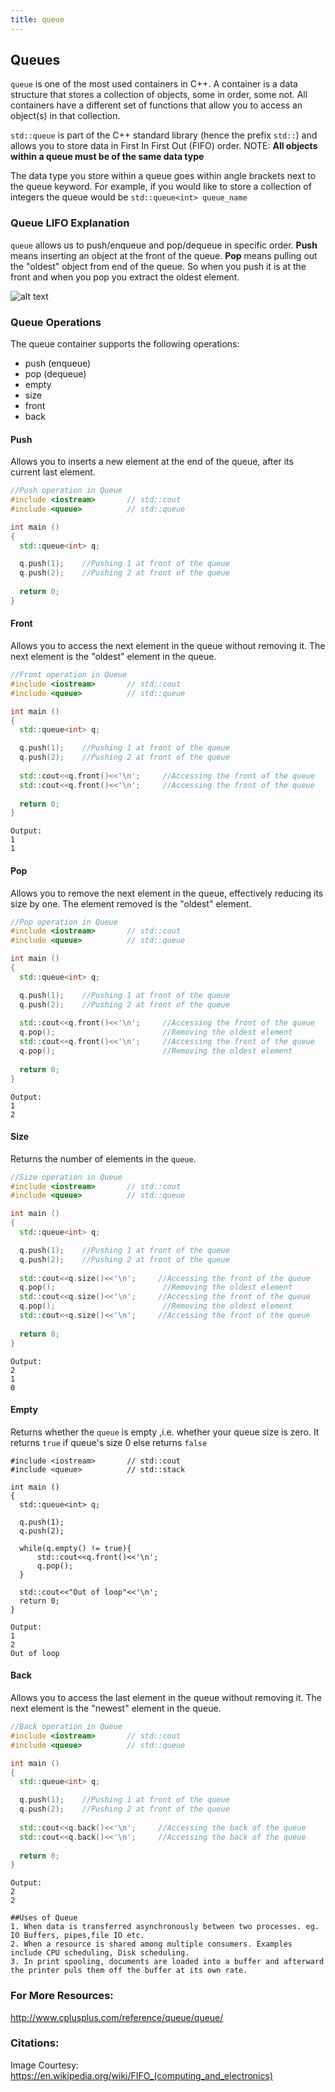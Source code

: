 ```yaml
---
title: queue
---
```


## Queues

`queue` is one of the most used containers in C++. A container is a data structure that stores a collection of objects, some in order, some not. All containers have a different set of functions that allow you to access an object(s) in that collection.

`std::queue` is part of the C++ standard library (hence the prefix `std::`) and allows you to store data in First In First Out (FIFO) order. NOTE: **All objects within a queue must be of the same data type**

The data type you store within a queue goes within angle brackets next to the queue keyword. For example, if you would like to store a collection of integers the queue would be `std::queue<int> queue_name`

### Queue LIFO Explanation

`queue` allows us to push/enqueue and pop/dequeue in specific order. **Push** means inserting an object at the front of the queue. **Pop** means pulling out the "oldest" object from end of the queue. So when you push it is at the front and when you pop you extract the oldest element.

![alt text](https://github.com/mohammadaziz313/helloworld/blob/master/Fifo_queue.png "FIFO Queue Enqueue and Dequeue Example")

### Queue Operations

The queue container supports the following operations:   
  - push (enqueue)
  - pop (dequeue)
  - empty
  - size
  - front
  - back
  
#### Push

Allows you to inserts a new element at the end of the queue, after its current last element.

```cpp
//Push operation in Queue
#include <iostream>       // std::cout
#include <queue>          // std::queue

int main ()
{
  std::queue<int> q;

  q.push(1);    //Pushing 1 at front of the queue
  q.push(2);    //Pushing 2 at front of the queue
  
  return 0;
}
```

#### Front

Allows you to access the next element in the queue without removing it.
The next element is the "oldest" element in the queue.

```cpp
//Front operation in Queue
#include <iostream>       // std::cout
#include <queue>          // std::queue

int main ()
{
  std::queue<int> q;

  q.push(1);    //Pushing 1 at front of the queue
  q.push(2);    //Pushing 2 at front of the queue
    
  std::cout<<q.front()<<'\n';     //Accessing the front of the queue
  std::cout<<q.front()<<'\n';     //Accessing the front of the queue
  
  return 0;
}
```
    
    Output:
    1
    1

#### Pop

Allows you to remove the next element in the queue, effectively reducing its size by one.
The element removed is the "oldest" element.

```cpp
//Pop operation in Queue
#include <iostream>       // std::cout
#include <queue>          // std::queue

int main ()
{
  std::queue<int> q;

  q.push(1);    //Pushing 1 at front of the queue
  q.push(2);    //Pushing 2 at front of the queue
    
  std::cout<<q.front()<<'\n';     //Accessing the front of the queue
  q.pop();                        //Removing the oldest element 
  std::cout<<q.front()<<'\n';     //Accessing the front of the queue
  q.pop();                        //Removing the oldest element
  
  return 0;
}
```
    
    Output:
    1
    2

#### Size

Returns the number of elements in the `queue`.

```cpp
//Size operation in Queue
#include <iostream>       // std::cout
#include <queue>          // std::queue

int main ()
{
  std::queue<int> q;

  q.push(1);    //Pushing 1 at front of the queue
  q.push(2);    //Pushing 2 at front of the queue
    
  std::cout<<q.size()<<'\n';     //Accessing the front of the queue
  q.pop();                        //Removing the oldest element 
  std::cout<<q.size()<<'\n';     //Accessing the front of the queue
  q.pop();                        //Removing the oldest element 
  std::cout<<q.size()<<'\n';     //Accessing the front of the queue
  
  return 0;
}

```
    
    Output:
    2
    1
    0

#### Empty

Returns whether the `queue` is empty ,i.e. whether your queue size is zero.
It returns `true` if queue's size 0 else returns `false` 

```cpp//Empty operation in Queue
#include <iostream>       // std::cout
#include <queue>          // std::stack

int main ()
{
  std::queue<int> q;

  q.push(1);
  q.push(2);
  
  while(q.empty() != true){
      std::cout<<q.front()<<'\n';
      q.pop();
  }
  
  std::cout<<"Out of loop"<<'\n';
  return 0;
}
```
    
    Output:
    1
    2
    Out of loop

#### Back

Allows you to access the last element in the queue without removing it.
The next element is the "newest" element in the queue.

```cpp
//Back operation in Queue
#include <iostream>       // std::cout
#include <queue>          // std::queue

int main ()
{
  std::queue<int> q;

  q.push(1);    //Pushing 1 at front of the queue
  q.push(2);    //Pushing 2 at front of the queue
    
  std::cout<<q.back()<<'\n';     //Accessing the back of the queue
  std::cout<<q.back()<<'\n';     //Accessing the back of the queue
  
  return 0;
}
```
    
    Output:
    2
    2
    
    ##Uses of Queue
    1. When data is transferred asynchronously between two processes. eg. IO Buffers, pipes,file IO etc.
    2. When a resource is shared among multiple consumers. Examples include CPU scheduling, Disk scheduling.
    3. In print spooling, documents are loaded into a buffer and afterward the printer puls them off the buffer at its own rate.

### For More Resources:
http://www.cplusplus.com/reference/queue/queue/

### Citations:
Image Courtesy: https://en.wikipedia.org/wiki/FIFO_(computing_and_electronics) 






